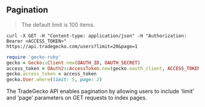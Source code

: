 ## Pagination

> The default limit is 100 items.

```shell
curl -X GET -H "Content-type: application/json" -H "Authorization: Bearer <ACCESS_TOKEN>"
https://api.tradegecko.com/users?limit=20&page=1
```

```ruby
require 'gecko-ruby'
gecko = Gecko::Client.new(OAUTH_ID, OAUTH_SECRET)
access_token = OAuth2::AccessToken.new(gecko.oauth_client, ACCESS_TOKEN)
gecko.access_token = access_token
gecko.User.where(limit: 5, page: 2)
```
 
The TradeGecko API enables pagination by allowing users to include 'limit'
and 'page' parameters on GET requests to index pages. 
